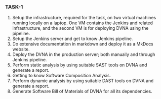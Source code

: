 ### **TASK-1**

1. Setup the infrastructure, required for the task, on two virtual machines running locally on a laptop. One VM contains the Jenkins and related infrastructure, and the second VM is for deploying DVNA using the pipeline.
2. Setup the Jenkins server and get to know Jenkins pipeline.
3. Do extensive documentation in markdown and deploy it as a MkDocs website.
4. Deploy the DVNA in the production server; both manually and through Jenkins pipeline.
5. Perform static analysis by using suitable SAST tools on DVNA and generate a report.
6. Getting to know Software Composition Analysis.
7. Perform dynamic analysis by using suitable DAST tools on DVNA and generate a report.
8. Generate Software Bill of Materials of DVNA for all its dependencies.

